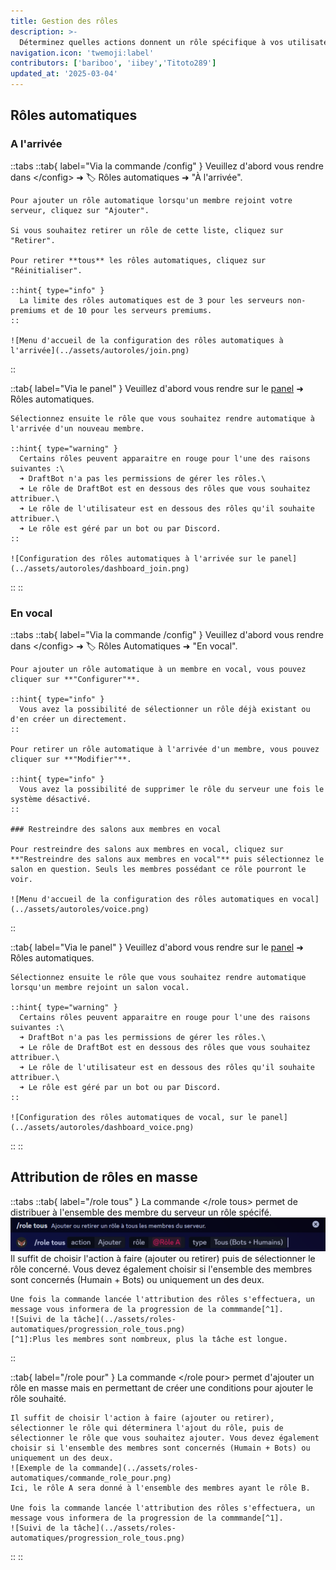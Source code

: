 ```yaml
---
title: Gestion des rôles
description: >-
  Déterminez quelles actions donnent un rôle spécifique à vos utilisateurs ou ajoutez en masse des rôles aux membres de votre serveur.
navigation.icon: 'twemoji:label'
contributors: ['bariboo', 'iibey','Titoto289']
updated_at: '2025-03-04'
---
```

## Rôles automatiques

### A l'arrivée

::tabs
  ::tab{ label="Via la commande /config" }
    Veuillez d'abord vous rendre dans \</config> ➜ 🏷️ Rôles automatiques ➜ "À l'arrivée".

    Pour ajouter un rôle automatique lorsqu'un membre rejoint votre serveur, cliquez sur "Ajouter".

    Si vous souhaitez retirer un rôle de cette liste, cliquez sur "Retirer".

    Pour retirer **tous** les rôles automatiques, cliquez sur "Réinitialiser".

    ::hint{ type="info" }
      La limite des rôles automatiques est de 3 pour les serveurs non-premiums et de 10 pour les serveurs premiums.
    ::

    ![Menu d'accueil de la configuration des rôles automatiques à l'arrivée](../assets/autoroles/join.png)
  ::

  ::tab{ label="Via le panel" }
    Veuillez d'abord vous rendre sur le [panel](/dashboard/user/first/autoroles) ➜ Rôles automatiques.

    Sélectionnez ensuite le rôle que vous souhaitez rendre automatique à l'arrivée d'un nouveau membre.

    ::hint{ type="warning" }
      Certains rôles peuvent apparaitre en rouge pour l'une des raisons suivantes :\
      ➜ DraftBot n'a pas les permissions de gérer les rôles.\
      ➜ Le rôle de DraftBot est en dessous des rôles que vous souhaitez attribuer.\
      ➜ Le rôle de l'utilisateur est en dessous des rôles qu'il souhaite attribuer.\
      ➜ Le rôle est géré par un bot ou par Discord.
    ::

    ![Configuration des rôles automatiques à l'arrivée sur le panel](../assets/autoroles/dashboard_join.png)
  ::
::

### En vocal

::tabs
  ::tab{ label="Via la commande /config" }
    Veuillez d'abord vous rendre dans \</config> ➜ 🏷️ Rôles Automatiques ➜ "En vocal".

    Pour ajouter un rôle automatique à un membre en vocal, vous pouvez cliquer sur **"Configurer"**.

    ::hint{ type="info" }
      Vous avez la possibilité de sélectionner un rôle déjà existant ou d'en créer un directement.
    ::

    Pour retirer un rôle automatique à l'arrivée d'un membre, vous pouvez cliquer sur **"Modifier"**.

    ::hint{ type="info" }
      Vous avez la possibilité de supprimer le rôle du serveur une fois le système désactivé.
    ::

    ### Restreindre des salons aux membres en vocal

    Pour restreindre des salons aux membres en vocal, cliquez sur **"Restreindre des salons aux membres en vocal"** puis sélectionnez le salon en question. Seuls les membres possédant ce rôle pourront le voir.

    ![Menu d'accueil de la configuration des rôles automatiques en vocal](../assets/autoroles/voice.png)
  ::

  ::tab{ label="Via le panel" }
    Veuillez d'abord vous rendre sur le [panel](/dashboard/user) ➜ Rôles automatiques.

    Sélectionnez ensuite le rôle que vous souhaitez rendre automatique lorsqu'un membre rejoint un salon vocal.

    ::hint{ type="warning" }
      Certains rôles peuvent apparaitre en rouge pour l'une des raisons suivantes :\
      ➜ DraftBot n'a pas les permissions de gérer les rôles.\
      ➜ Le rôle de DraftBot est en dessous des rôles que vous souhaitez attribuer.\
      ➜ Le rôle de l'utilisateur est en dessous des rôles qu'il souhaite attribuer.\
      ➜ Le rôle est géré par un bot ou par Discord.
    ::

    ![Configuration des rôles automatiques de vocal, sur le panel](../assets/autoroles/dashboard_voice.png)
  ::
::
## Attribution de rôles en masse

::tabs
  ::tab{ label="/role tous" }
    La commande \</role tous> permet de distribuer à l'ensemble des membre du serveur un rôle spécifé.
    ![Exemple de la commande](../assets/roles-automatiques/commande_role_tous.png)
    Il suffit de choisir l'action à faire (ajouter ou retirer) puis de sélectionner le rôle concerné. Vous devez également choisir si l'ensemble des membres sont concernés (Humain + Bots) ou uniquement un des deux.

    Une fois la commande lancée l'attribution des rôles s'effectuera, un message vous informera de la progression de la commmande[^1].
    ![Suivi de la tâche](../assets/roles-automatiques/progression_role_tous.png)
    [^1]:Plus les membres sont nombreux, plus la tâche est longue.
  ::

  ::tab{ label="/role pour" }
    La commande \</role pour> permet d'ajouter un rôle en masse mais en permettant de créer une conditions pour ajouter le rôle souhaité.

    Il suffit de choisir l'action à faire (ajouter ou retirer), sélectionner le rôle qui déterminera l'ajout du rôle, puis de sélectionner le rôle que vous souhaitez ajouter. Vous devez également choisir si l'ensemble des membres sont concernés (Humain + Bots) ou uniquement un des deux.
    ![Exemple de la commande](../assets/roles-automatiques/commande_role_pour.png)
    Ici, le rôle A sera donné à l'ensemble des membres ayant le rôle B.

    Une fois la commande lancée l'attribution des rôles s'effectuera, un message vous informera de la progression de la commmande[^1].
    ![Suivi de la tâche](../assets/roles-automatiques/progression_role_tous.png)
  ::
::
